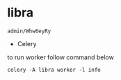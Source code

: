 # libra

```
admin/Whw6eyRy
```

- Celery

to run worker follow command below

```
celery -A libra worker -l info
```

